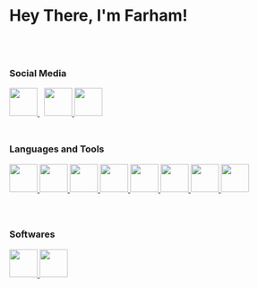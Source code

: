 # Hey There, I'm Farham!

  <br>
  <br>

### Social Media

  <a href="https://www.instagram.com/the.farham" target="_blank">
    <img src="https://www.cdnlogo.com/logos/i/92/instagram.svg" width="50" height="50" style="margin: 0 0 9px 0;"/>
  </a>
   &nbsp
  <a href="https://github.com/Farham-Zaker" target="_blank">
    <img src="https://img.icons8.com/3d-fluency/94/null/github.png" width="50"  height="50" style="margin: 0 0 9px 0;"/>
  </a>
  <a href="https://www.linkedin.com/in/farham-zaker/" target="_blank">
    <img src="https://www.cdnlogo.com/logos/l/66/linkedin-icon.svg" width="50" height="50" style="margin: 0 0 9px 0;"/>
  </a>
<br />
<br />

### Languages and Tools

<div >
   <a href="https://developer.mozilla.org/en-US/docs/Web/JavaScript" target="_blank">
      <img src="https://www.cdnlogo.com/logos/j/33/javascript.svg" width="50" height="50" style="margin: 0 0 9px 0;"/>
    <a href="https://www.typescriptlang.org/" target="_blank"> 
      <img src="https://www.cdnlogo.com/logos/t/14/typescript.svg" width="50" height="50" style="margin: 0 0 9px 0;"/>
    <a href="https://nodejs.org/" target="_blank">
      <img src="https://www.cdnlogo.com/logos/n/94/nodejs-icon.svg" width="50" height="50" style="margin: 0 0 9px 0;"/>
    <a href="https://www.mysql.com/" target="_blank">
      <img src="https://www.cdnlogo.com/logos/m/10/mysql.svg" width="50" height="50" style="margin: 0 0 9px 0;"/>
    </a>
    <a href="https://www.mongodb.com/" target="_blank">
      <img src="https://www.cdnlogo.com/logos/m/30/mongodb-icon.svg" width="50" height="50" style="margin: 0 0 9px 0;">
    </a>
    <a href="https://www.prisma.io/" target="_blank"> 
      <img src="https://www.cdnlogo.com/logos/p/25/prisma.svg" width="50" height="50" style="margin: 0 0 9px 0;"/>
    </a>
    <a href="https://git-scm.com/" target="_blank"> 
      <img src="https://www.cdnlogo.com/logos/g/15/git-icon.svg" width="50" height="50" style="margin: 0 0 9px 0;"/>
    <a href="https://github.com/" target="_blank"> 
      <img src="https://img.icons8.com/3d-fluency/94/null/github.png"  width="50" height="50" style="margin: 0 0 9px 0;"/>
    </a> 
  </div>
<br />
<br />

### Softwares

<div>
    <a href="https://code.visualstudio.com/" target="_blank">
      <img src="https://www.cdnlogo.com/logos/v/82/visual-studio-code.svg" width="50" height="50" style="margin: 0 0 9px 0;"/>
    </a>
    <a href="https://www.postman.com/" target="_blank"> 
      <img width="50" height="50" style="margin: 0 0 9px 0;" src="https://www.cdnlogo.com/logos/p/20/postman.svg"/>
    </a>
</div>
<br />
<br />

<br />
<br />
